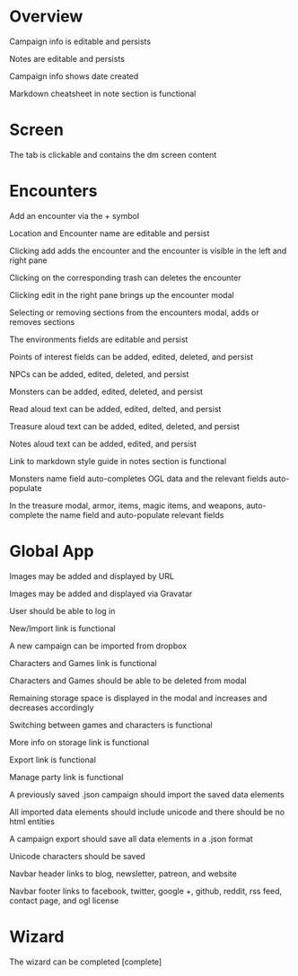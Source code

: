Overview
========

Campaign info is editable and persists

Notes are editable and persists

Campaign info shows date created

Markdown cheatsheet in note section is functional

Screen
======

The tab is clickable and contains the dm screen content

Encounters
==========

Add an encounter via the + symbol

Location and Encounter name are editable and persist

Clicking add adds the encounter and the encounter is visible in the left and right pane

Clicking on the corresponding trash can deletes the encounter

Clicking edit in the right pane brings up the encounter modal

Selecting or removing sections from the encounters modal, adds or removes sections

The environments fields are editable and persist

Points of interest fields can be added, edited, deleted, and persist

NPCs can be added, edited, deleted, and persist

Monsters can be added, edited, deleted, and persist

Read aloud text can be added, edited, delted,  and persist

Treasure aloud text can be added, edited, deleted, and persist

Notes aloud text can be added, edited, and persist

Link to markdown style guide in notes section is functional

Monsters name field auto-completes OGL data and the relevant fields auto-populate

In the treasure modal, armor, items, magic items, and weapons, auto-complete the name field and auto-populate relevant fields

Global App
==========

Images may be added and displayed by URL

Images may be added and displayed via Gravatar

User should be able to log in

New/Import link is functional

A new campaign can be imported from dropbox

Characters and Games link is functional

Characters and Games should be able to be deleted from modal

Remaining storage space is displayed in the modal and increases and decreases accordingly

Switching between games and characters is functional

More info on storage link is functional

Export link is functional

Manage party link is functional

A previously saved .json campaign should import the saved data elements

All imported data elements should include unicode and there should be no html entities

A campaign export should save all data elements in a .json format

Unicode characters should be saved

Navbar header links to blog, newsletter, patreon, and website

Navbar footer links to facebook, twitter, google +, github, reddit, rss feed, contact page, and ogl license

Wizard
======

The wizard can be completed [complete]